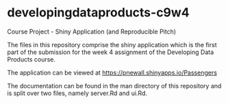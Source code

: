 # developingdataproducts-c9w4
Course Project - Shiny Application (and Reproducible Pitch)

The files in this repository comprise the shiny application which is the first part of the submission for the week 4 
assignment of the Developing Data Products course.

The application can be viewed at https://pnewall.shinyapps.io/Passengers

The documentation can be found in the man directory of this repository and is split over two files, namely 
server.Rd and ui.Rd.

